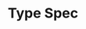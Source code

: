 ---
title: Type Spec
has_children: true
child_nav_order: reversed
redirect_to: /specs/type/0.1.1
---